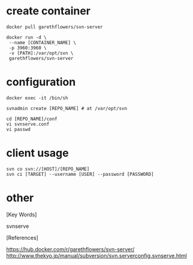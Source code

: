 # create container
```
docker pull garethflowers/svn-server
```


```
docker run -d \
 --name [CONTAINER_NAME] \
 -p 3960:3960 \
 -v [PATH]:/var/opt/svn \
 garethflowers/svn-server
```

# configuration
```
docker exec -it /bin/sh
```

```
svnadmin create [REPO_NAME] # at /var/opt/svn
```

```
cd [REPO_NAME]/conf
vi svnserve.conf
vi passwd
```

# client usage
```
svn co svn://[HOST]/[REPO_NAME]
svn ci [TARGET] --username [USER] --password [PASSWORD]
```

# other

[Key Words]

svnserve

[References]

<https://hub.docker.com/r/garethflowers/svn-server/>
<http://www.thekyo.jp/manual/subversion/svn.serverconfig.svnserve.html>
